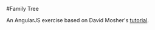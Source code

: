 #Family Tree

An AngularJS exercise based on David Mosher's [tutorial](https://github.com/davemo/intro-to-angularjs).